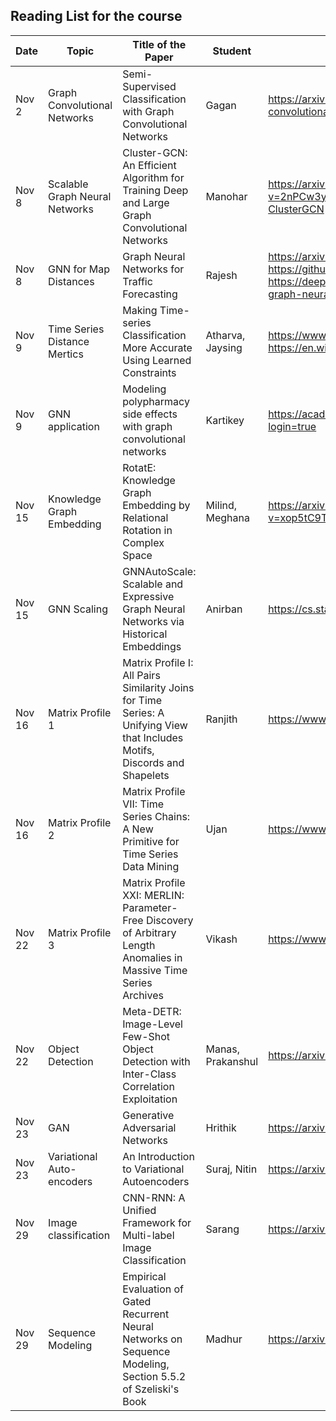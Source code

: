 Reading List for the course
---------------------------

|Date|Topic |Title of the Paper | Student | Paper Link|
|---|-------|---|---|---|
| Nov 2 |Graph  Convolutional Networks| Semi-Supervised Classification with Graph Convolutional Networks| Gagan | https://arxiv.org/abs/1609.02907 https://tkipf.github.io/graph-convolutional-networks/ |
| Nov 8 |Scalable Graph Neural Networks  | Cluster-GCN: An Efficient Algorithm for Training Deep and Large Graph Convolutional Networks | Manohar |https://arxiv.org/abs/1905.07953# https://www.youtube.com/watch?v=2nPCw3yHlnI https://pythonrepo.com/repo/benedekrozemberczki-ClusterGCN|
| Nov 8 |GNN for Map Distances | Graph Neural Networks for Traffic Forecasting | Rajesh |https://arxiv.org/abs/2104.13096 https://github.com/jwwthu/GNN4Traffic https://deepmind.com/blog/article/traffic-prediction-with-advanced-graph-neural-networks|
| Nov 9 |Time Series Distance Mertics | Making Time-series Classification More Accurate Using Learned Constraints| Atharva, Jaysing |https://www.cs.ucr.edu/~eamonn/RATANAMC.pdf https://en.wikipedia.org/wiki/Dynamic_time_warping |
| Nov 9|GNN application| Modeling polypharmacy side effects with graph convolutional networks | Kartikey | https://academic.oup.com/bioinformatics/article/34/13/i457/5045770?login=true  |
| Nov 15|Knowledge Graph Embedding  | RotatE: Knowledge Graph Embedding by Relational Rotation in Complex Space | Milind, Meghana |https://arxiv.org/abs/1902.10197  https://www.youtube.com/watch?v=xop5tC9T5xM|
| Nov 15|GNN Scaling |GNNAutoScale: Scalable and Expressive Graph Neural Networks via Historical Embeddings | Anirban |https://cs.stanford.edu/people/jure/pubs/gnnautoscale-icml21.pdf |
| Nov 16|Matrix Profile 1 | Matrix Profile I: All Pairs Similarity Joins for Time Series: A Unifying View that Includes Motifs, Discords and Shapelets | Ranjith | https://www.cs.ucr.edu/~eamonn/MatrixProfile.html |
| Nov 16|Matrix Profile 2 | Matrix Profile VII: Time Series Chains: A New Primitive for Time Series Data Mining |Ujan| https://www.cs.ucr.edu/~eamonn/MatrixProfile.html |
| Nov 22|Matrix Profile 3| Matrix Profile XXI: MERLIN: Parameter-Free Discovery of Arbitrary Length Anomalies in Massive Time Series Archives| Vikash  | https://www.cs.ucr.edu/~eamonn/MatrixProfile.html  |
| Nov 22|Object Detection|Meta-DETR: Image-Level Few-Shot Object Detection with Inter-Class Correlation Exploitation | Manas, Prakanshul| https://arxiv.org/abs/2103.11731, Section 5.5.3 of Szeliski's Book |
| Nov 23| GAN| Generative Adversarial Networks |Hrithik |https://arxiv.org/abs/1406.2661 , Section 5.5.4 of Szeliski's Book |
| Nov 23|Variational Auto-encoders | An Introduction to Variational Autoencoders | Suraj, Nitin    |https://arxiv.org/abs/1906.02691, Section 5.5.4 of Szeliski's Book |
| Nov 29|Image classification| CNN-RNN: A Unified Framework for Multi-label Image Classification| Sarang| https://arxiv.org/ftp/arxiv/papers/1604/1604.04573.pdf |
| Nov 29|Sequence Modeling|Empirical Evaluation of Gated Recurrent Neural Networks on Sequence Modeling, Section 5.5.2 of Szeliski's Book | Madhur| https://arxiv.org/abs/1412.3555|
